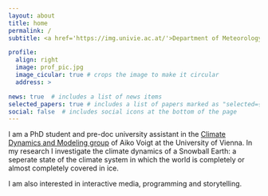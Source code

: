 ```yaml
---
layout: about
title: home
permalink: /
subtitle: <a href='https://img.univie.ac.at/'>Department of Meteorology and Geophysics</a>, Universtity of Vienna.

profile:
  align: right
  image: prof_pic.jpg
  image_cicular: true # crops the image to make it circular
  address: >

news: true  # includes a list of news items
selected_papers: true # includes a list of papers marked as "selected={true}"
social: false  # includes social icons at the bottom of the page
---
```


I am a PhD student and pre-doc university assistant in the [Climate Dynamics and Modeling group](https://img.univie.ac.at/forschung/dynamik-und-modellierung-des-klimasystems) of Aiko Voigt at the University of Vienna. In my research I investigate the climate dynamics of a Snowball Earth: a seperate state of the climate system in which the world is completely or almost completely covered in ice. 

I am also interested in interactive media, programming and storytelling.
